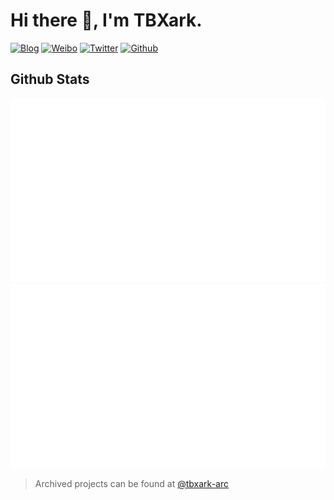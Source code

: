 # Hi there 👋, I'm TBXark.

[![Blog](https://img.shields.io/badge/Blog-444.svg)](https://www.tbxark.com)
[![Weibo](https://img.shields.io/badge/Weibo-ff2000.svg)](https://weibo.com/tbxark)
[![Twitter](https://img.shields.io/badge/Twitter-1190df.svg)](https://twitter.com/tbxark)
[![Github](https://img.shields.io/github/followers/tbxark?label=Follow&style=social)](https://github.com/tbxark)


## Github Stats

[![overview](https://raw.githubusercontent.com/TBXark/TBXark/refs/heads/stats/overview.svg)](https://github.com/TBXark/github-status) [![languages](https://raw.githubusercontent.com/TBXark/TBXark/refs/heads/stats/languages.svg)](https://github.com/TBXark/github-status)


> Archived projects can be found at [@tbxark-arc](https://github.com/tbxark-arc)
